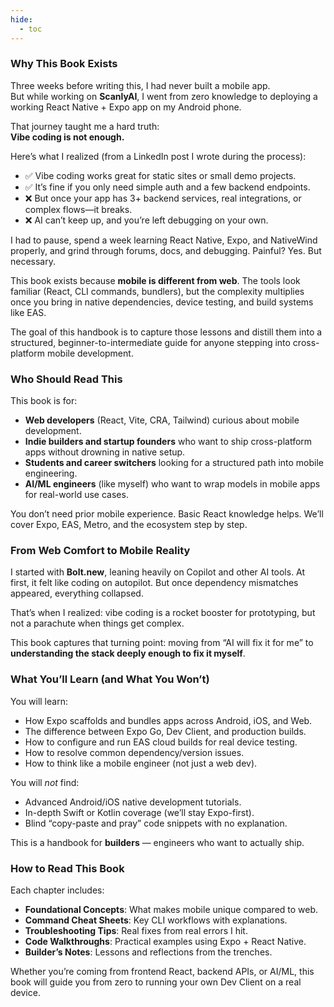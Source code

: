 ```yaml
---
hide:
  - toc
---
```


### Why This Book Exists

Three weeks before writing this, I had never built a mobile app.  
But while working on **ScanlyAI**, I went from zero knowledge to deploying a working React Native + Expo app on my Android phone.  

That journey taught me a hard truth:  
**Vibe coding is not enough.**

Here’s what I realized (from a LinkedIn post I wrote during the process):  

* ✅ Vibe coding works great for static sites or small demo projects.  
* ✅ It’s fine if you only need simple auth and a few backend endpoints.  
* ❌ But once your app has 3+ backend services, real integrations, or complex flows—it breaks.  
* ❌ AI can’t keep up, and you’re left debugging on your own.  

I had to pause, spend a week learning React Native, Expo, and NativeWind properly, and grind through forums, docs, and debugging. Painful? Yes. But necessary.  

This book exists because **mobile is different from web**. The tools look familiar (React, CLI commands, bundlers), but the complexity multiplies once you bring in native dependencies, device testing, and build systems like EAS.  

The goal of this handbook is to capture those lessons and distill them into a structured, beginner-to-intermediate guide for anyone stepping into cross-platform mobile development.  

### Who Should Read This

This book is for:

* **Web developers** (React, Vite, CRA, Tailwind) curious about mobile development.  
* **Indie builders and startup founders** who want to ship cross-platform apps without drowning in native setup.  
* **Students and career switchers** looking for a structured path into mobile engineering.  
* **AI/ML engineers** (like myself) who want to wrap models in mobile apps for real-world use cases.  

You don’t need prior mobile experience. Basic React knowledge helps. We’ll cover Expo, EAS, Metro, and the ecosystem step by step.

### From Web Comfort to Mobile Reality

I started with **Bolt.new**, leaning heavily on Copilot and other AI tools. At first, it felt like coding on autopilot. But once dependency mismatches appeared, everything collapsed.  

That’s when I realized: vibe coding is a rocket booster for prototyping, but not a parachute when things get complex.  

This book captures that turning point: moving from “AI will fix it for me” to **understanding the stack deeply enough to fix it myself**.  

### What You’ll Learn (and What You Won’t)

You will learn:

* How Expo scaffolds and bundles apps across Android, iOS, and Web.  
* The difference between Expo Go, Dev Client, and production builds.  
* How to configure and run EAS cloud builds for real device testing.  
* How to resolve common dependency/version issues.  
* How to think like a mobile engineer (not just a web dev).  

You will *not* find:

* Advanced Android/iOS native development tutorials.  
* In-depth Swift or Kotlin coverage (we’ll stay Expo-first).  
* Blind “copy-paste and pray” code snippets with no explanation.  

This is a handbook for **builders** — engineers who want to actually ship.  

### How to Read This Book

Each chapter includes:

* **Foundational Concepts**: What makes mobile unique compared to web.  
* **Command Cheat Sheets**: Key CLI workflows with explanations.  
* **Troubleshooting Tips**: Real fixes from real errors I hit.  
* **Code Walkthroughs**: Practical examples using Expo + React Native.  
* **Builder’s Notes**: Lessons and reflections from the trenches.  

Whether you’re coming from frontend React, backend APIs, or AI/ML, this book will guide you from zero to running your own Dev Client on a real device.  
